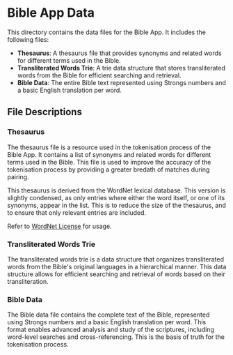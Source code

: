 # Bible App Data

This directory contains the data files for the Bible App. It includes the following files:

- **Thesaurus**: A thesaurus file that provides synonyms and related words for different terms used in the Bible.
- **Transliterated Words Trie**: A trie data structure that stores transliterated words from the Bible for efficient searching and retrieval.
- **Bible Data**: The entire Bible text represented using Strongs numbers and a basic English translation per word.

## File Descriptions

### Thesaurus

The thesaurus file is a resource used in the tokenisation process of the Bible App. It contains a list of synonyms and related words for different terms used in the Bible. This file is used to improve the accuracy of the tokenisation process by providing a greater bredath of matches during pairing.

This thesaurus is derived from the WordNet lexical database. This version is slightly condensed, as only entries where either the word itself, or one of its synonyms, appear in the list. This is to reduce the size of the thesaurus, and to ensure that only relevant entries are included.

Refer to [WordNet License](https://wordnet.princeton.edu/license-and-commercial-use) for usage.

### Transliterated Words Trie

The transliterated words trie is a data structure that organizes transliterated words from the Bible's original languages in a hierarchical manner. This data structure allows for efficient searching and retrieval of words based on their transliteration.

### Bible Data

The Bible data file contains the complete text of the Bible, represented using Strongs numbers and a basic English translation per word. This format enables advanced analysis and study of the scriptures, including word-level searches and cross-referencing. This is the basis of truth for the tokenisation process.
